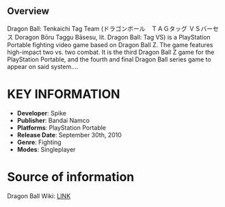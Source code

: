 ## Overview

Dragon Ball: Tenkaichi Tag Team (ドラゴンボール　ＴＡＧタッグ ＶＳバーセス Doragon Bōru Taggu Bāsesu, lit. Dragon Ball: Tag VS) is a PlayStation Portable fighting video game based on Dragon Ball Z. The game features high-impact two vs. two combat. It is the third Dragon Ball Z game for the PlayStation Portable, and the fourth and final Dragon Ball series game to appear on said system....
# KEY INFORMATION

- **Developer**: Spike
- **Publisher**: Bandai Namco
- **Platforms**: PlayStation Portable
- **Release Date**: September 30th, 2010
- **Genre**: Fighting
- **Modes**: Singleplayer
# Source of information
 Dragon Ball Wiki: [LINK](https://dragonball.fandom.com/wiki/Dragon_Ball_Z:_Tenkaichi_Tag_Team)